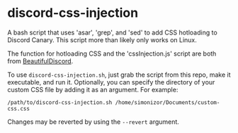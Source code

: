 # discord-css-injection
A bash script that uses 'asar', 'grep', and 'sed' to add CSS hotloading to Discord Canary.  This script more than likely only works on Linux.

The function for hotloading CSS and the 'cssInjection.js' script are both from [BeautifulDiscord](https://github.com/leovoel/BeautifulDiscord).

To use `discord-css-injection.sh`, just grab the script from this repo, make it executable, and run it.  Optionally, you can specify the directory of your custom CSS file by adding it as an argument.  For example:

```
/path/to/discord-css-injection.sh /home/simonizor/Documents/custom-css.css
```

Changes may be reverted by using the `--revert` argument.
